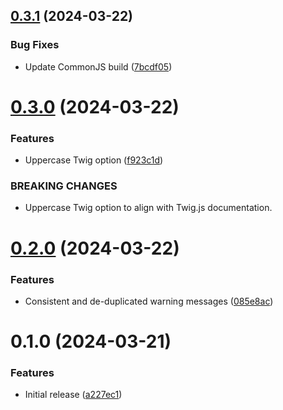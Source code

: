 ## [0.3.1](https://github.com/miyagi-dev/twig-drupal-string/compare/v0.3.0...v0.3.1) (2024-03-22)


### Bug Fixes

* Update CommonJS build ([7bcdf05](https://github.com/miyagi-dev/twig-drupal-string/commit/7bcdf054cedeb41821efb0df3c730c549f038b3e))



# [0.3.0](https://github.com/miyagi-dev/twig-drupal-string/compare/v0.2.0...v0.3.0) (2024-03-22)


### Features

* Uppercase Twig option ([f923c1d](https://github.com/miyagi-dev/twig-drupal-string/commit/f923c1d235b6ea50f7b8e1f7c80cabbaefb3d151))


### BREAKING CHANGES

* Uppercase Twig option to align with Twig.js documentation.



# [0.2.0](https://github.com/miyagi-dev/twig-drupal-string/compare/v0.1.0...v0.2.0) (2024-03-22)


### Features

* Consistent and de-duplicated warning messages ([085e8ac](https://github.com/miyagi-dev/twig-drupal-string/commit/085e8aca3c782ea9414da174be0717d99dbf6649))



# 0.1.0 (2024-03-21)


### Features

* Initial release ([a227ec1](https://github.com/miyagi-dev/twig-drupal-string/commit/a227ec10d149d19f75ccd4d8bcf7418ef510d666))



